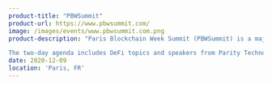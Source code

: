 ```yaml
---
product-title: "PBWSummit"
product-url: https://www.pbwsummit.com/
image: /images/events/www.pbwsummit.com.png
product-description: "Paris Blockchain Week Summit (PBWSummit) is a major event gathering 2500 attendees and 130 speakers.

The two-day agenda includes DeFi topics and speakers from Parity Technologies, Tezos, Multicoin Capital, Aave, Aragon, Polkadot, Melonport/Avantgarde Finance, Neufund."  
date: 2020-12-09
location: 'Paris, FR'
---
```

